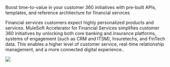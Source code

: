 Boost time-to-value in your customer 360 initiatives with pre-built APIs, templates, and reference architecture for financial services

Financial services customers expect highly personalized products and services. MuleSoft Accelerator for Financial Services simplifies customer 360 initiatives by unlocking both core banking and insurance platforms, systems of engagement (such as CRM and ITSM), Insuretechs, and FinTech data. This enables a higher level of customer service, real-time relationship management, and a more connected digital experience..

![](https://anypoint.mulesoft.com/exchange/org.mule.examples/mulesoft-accelerator-for-financial-services/1.12.0/external-resources/b429b11639391f0da0f9398039a6d0e07633f3c0/68747470733a2f2f7777772e6d756c65736f66742e636f6d2f6578742f736f6c7574696f6e732f696d616765732f66696e732d66756e6374696f6e616c2d766965772d6469616772616d2e737667)